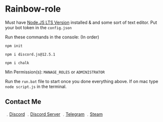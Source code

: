# Rainbow-role

Must have [Node.JS LTS Version](https://nodejs.org/en/) installed & and some sort of text editor.
Put your bot token in the `config.json`

Run these commands in the console: (In order)

```
npm init
```

```
npm i discord.js@12.5.1
```

```
npm i chalk
```

Min Permission(s): `MANAGE_ROLES` or `ADMINISTRATOR`

Run the `run.bat` file to start once you done everything above. If on mac type `node script.js` in the terminal.

## Contact Me

﹒[Discord](https://discord.com/users/709827684888215582)
﹒[Discord Server](https://discord.gg/CCe5cFtsq7)
﹒[Telegram](https://t.me/clairvoyant7teen)
﹒[Steam](https://steamcommunity.com/id/seven777teen/)
